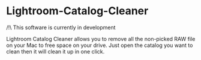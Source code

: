 # Lightroom-Catalog-Cleaner

/!\ This software is currently in development

Lightroom Catalog Cleaner allows you to remove all the non-picked RAW file on your Mac to free space on your drive.
Just open the catalog you want to clean then it will clean it up in one click.
